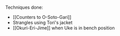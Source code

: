 Techniques done:

* [[Counters to O-Soto-Gari]]
* Strangles using Tori's jacket
* [[Okuri-Eri-Jime]] when Uke is in bench position